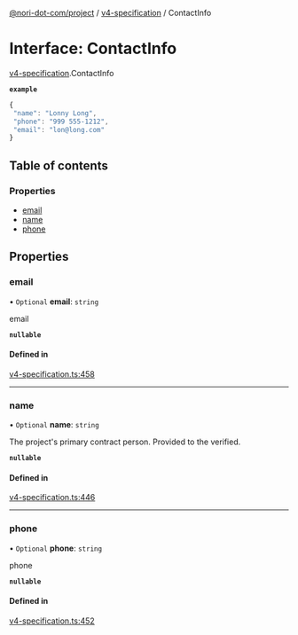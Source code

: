 [@nori-dot-com/project](../README.md) / [v4-specification](../modules/v4_specification.md) / ContactInfo

# Interface: ContactInfo

[v4-specification](../modules/v4_specification.md).ContactInfo

**`example`**

```js
{
 "name": "Lonny Long",
 "phone": "999 555-1212",
 "email": "lon@long.com"
}
```

## Table of contents

### Properties

- [email](v4_specification.ContactInfo.md#email)
- [name](v4_specification.ContactInfo.md#name)
- [phone](v4_specification.ContactInfo.md#phone)

## Properties

### email

• `Optional` **email**: `string`

email

**`nullable`**

#### Defined in

[v4-specification.ts:458](https://github.com/nori-dot-eco/nori-dot-com/blob/1fbedf1/packages/project/src/v4-specification.ts#L458)

___

### name

• `Optional` **name**: `string`

The project's primary contract person.  Provided to the verified.

**`nullable`**

#### Defined in

[v4-specification.ts:446](https://github.com/nori-dot-eco/nori-dot-com/blob/1fbedf1/packages/project/src/v4-specification.ts#L446)

___

### phone

• `Optional` **phone**: `string`

phone

**`nullable`**

#### Defined in

[v4-specification.ts:452](https://github.com/nori-dot-eco/nori-dot-com/blob/1fbedf1/packages/project/src/v4-specification.ts#L452)
